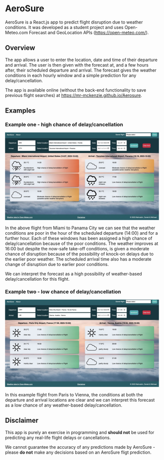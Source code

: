 # AeroSure

AeroSure is a React.js app to predict flight disruption due to weather conditions. It was developed as a student project and uses Open-Meteo.com Forecast and GeoLocation APIs (https://open-meteo.com/).

## Overview

The app allows a user to enter the location, date and time of their departure and arrival. The user is then given with the forecast at, and a few hours after, their scheduled departure and arrival. The forecast gives the weather conditions in each hourly window and a simple prediction for any delay/cancellation.

The app is available online (without the back-end functionality to save previous flight searches) at https://mr-mckenzie.github.io/Aerosure.

## Examples

### Example one - high chance of delay/cancellation

![A screenshot of AeroSure showing a delayed flight prediction](./client/src/static/images/ReadMeDelayPrediction.jpeg)

In the above flight from Miami to Panama City we can see that the weather conditions are poor in the hour of the scheduled departure (14:00) and for a further hour. Each of these windows has been assigned a high chance of delay/cancellation because of the poor conditions. The weather improves at 16:00 but despite the now-safe take-off conditions, is given a moderate chance of disruption because of the possibility of knock-on delays due to the earlier poor weather. The scheduled arrival time also has a moderate change of disruption due to earlier poor conditions.

We can interpret the forecast as a high possibility of weather-based delay/cancellation for this flight.

### Example two - low chance of delay/cancellation

![A screenshot of AeroSure showing a non-delayed flight prediction](./client/src/static/images/ReadMeNoDelayPrediction.jpeg)

In this example flight from Paris to Vienna, the conditions at both the departure and arrival locations are clear and we can interpret this forecast as a low chance of any weather-based delay/cancellation.

## Disclaimer

This app is purely an exercise in programming and **should not** be used for predicting any real-life flight delays or cancellations.

We cannot guarantee the accuracy of any predictions made by AeroSure - please **do not** make any decisions based on an AeroSure fligt prediction.

<!-- ## Set-Up

To download and run  your own copy of AeroSure locally, please follow these steps -->